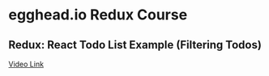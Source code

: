# egghead.io Redux Course

## Redux: React Todo List Example (Filtering Todos)

[Video Link](https://egghead.io/lessons/javascript-redux-react-todo-list-example-filtering-todos)